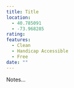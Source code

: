 ```yaml
---
title: Title
location:
  - 40.785091
  - -73.968285
rating: 
features:
  - Clean
  - Handicap Accessible
  - Free
date: ""
---
```

Notes...